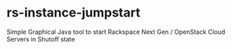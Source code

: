 rs-instance-jumpstart
=====================

Simple Graphical Java tool to start Rackspace Next Gen / OpenStack Cloud Servers in Shutoff state